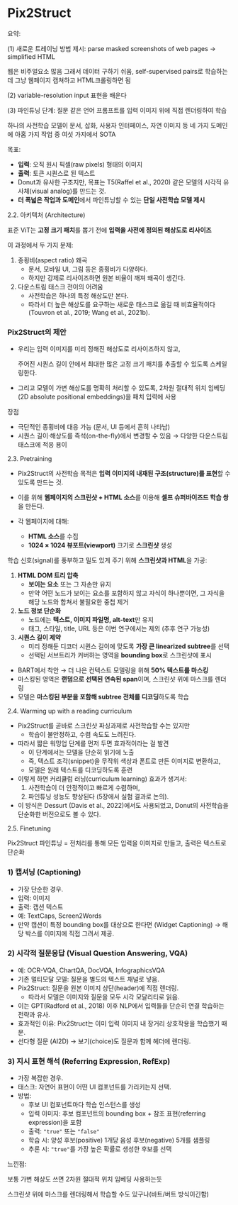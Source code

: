 # **Pix2Struct**

요약: 

(1) 새로운 트레이닝 방법 제시: parse masked screenshots of web pages → simplified HTML

웹은 비주얼요소 많음 그래서 데이터 구하기 쉬움, self-supervised pairs로 학습하는데 그냥 웹페이지 캡쳐하고 HTML크롤링하면 됨

(2) variable-resolution input 표현을 배운다

(3) 파인튜닝 단계: 질문 같은 언어 프롬프트를 입력 이미지 위에 직접 렌더링하여 학습

하나의 사전학습 모델이 문서, 삽화, 사용자 인터페이스, 자연 이미지 등 네 가지 도메인에 아홉 가지 작업 중 여섯 가지에서 SOTA

목표:

- **입력**: 오직 원시 픽셀(raw pixels) 형태의 이미지
- **출력**: 토큰 시퀀스로 된 텍스트
- Donut과 유사한 구조지만, 목표는 T5(Raffel et al., 2020) 같은 모델의 시각적 유사체(visual analog)를 만드는 것.
- **더 폭넓은 작업과 도메인**에서 파인튜닝할 수 있는 **단일 사전학습 모델 제시**

2.2. 아키텍처 (Architecture)

표준 ViT는 **고정 크기 패치**를 뽑기 전에 **입력을 사전에 정의된 해상도로 리사이즈**

이 과정에서 두 가지 문제: 

1. 종횡비(aspect ratio) 왜곡
    - 문서, 모바일 UI, 그림 등은 종횡비가 다양하다.
    - 하지만 강제로 리사이즈하면 원본 비율이 깨져 왜곡이 생긴다.
2. 다운스트림 태스크 전이의 어려움
    - 사전학습은 하나의 특정 해상도만 본다.
    - 따라서 더 높은 해상도를 요구하는 새로운 태스크로 옮길 때 비효율적이다 (Touvron et al., 2019; Wang et al., 2021b).

### Pix2Struct의 제안

- 우리는 입력 이미지를 미리 정해진 해상도로 리사이즈하지 않고,
    
    주어진 시퀀스 길이 안에서 최대한 많은 고정 크기 패치를 추출할 수 있도록 스케일링한다.
    
- 그리고 모델이 가변 해상도를 명확히 처리할 수 있도록, 2차원 절대적 위치 임베딩(2D absolute positional embeddings)을 패치 입력에 사용

장점

- 극단적인 종횡비에 대응 가능 (문서, UI 등에서 흔히 나타남)
- 시퀀스 길이·해상도를 즉석(on-the-fly)에서 변경할 수 있음 → 다양한 다운스트림 태스크에 적응 용이

2.3. Pretraining

- Pix2Struct의 사전학습 목적은 **입력 이미지의 내재된 구조(structure)를 표현**할 수 있도록 만드는 것.
- 이를 위해 **웹페이지의 스크린샷 + HTML 소스**를 이용해 **셀프 슈퍼바이즈드 학습 쌍**을 만든다.

- 각 웹페이지에 대해:
    - **HTML 소스**를 수집
    - **1024 × 1024 뷰포트(viewport)** 크기로 **스크린샷** 생성

학습 신호(signal)를 풍부하고 밀도 있게 주기 위해 **스크린샷과 HTML**을 가공:

1. **HTML DOM 트리 압축**
    - **보이는 요소** 또는 그 자손만 유지
    - 만약 어떤 노드가 보이는 요소를 포함하지 않고 자식이 하나뿐이면, 그 자식을 해당 노드와 합쳐서 불필요한 중첩 제거
2. **노드 정보 단순화**
    - 노드에는 **텍스트, 이미지 파일명, alt-text**만 유지
    - 태그, 스타일, title, URL 등은 이번 연구에서는 제외 (추후 연구 가능성)
3. **시퀀스 길이 제약**
    - 미리 정해둔 디코더 시퀀스 길이에 맞도록 **가장 큰 linearized subtree**를 선택
    - 선택된 서브트리가 커버하는 영역을 **bounding box**로 스크린샷에 표시

- BART에서 착안 → 더 나은 컨텍스트 모델링을 위해 **50% 텍스트를 마스킹**
- 마스킹된 영역은 **랜덤으로 선택된 연속된 span**이며, 스크린샷 위에 마스크를 렌더링
- 모델은 **마스킹된 부분을 포함해 subtree 전체를 디코딩**하도록 학습

2.4. Warming up with a reading curriculum

- Pix2Struct를 곧바로 스크린샷 파싱과제로 사전학습할 수는 있지만
    - 학습이 불안정하고, 수렴 속도도 느려진다.
- 따라서 짧은 워밍업 단계를 먼저 두면 효과적이라는 걸 발견
    - 이 단계에서는 모델을 단순히 읽기에 노출
    - 즉, 텍스트 조각(snippet)을 무작위 색상과 폰트로 만든 이미지로 변환하고,
    - 모델은 원래 텍스트를 디코딩하도록 훈련
- 이렇게 하면 커리큘럼 러닝(curriculum learning) 효과가 생겨서:
    1. 사전학습이 더 안정적이고 빠르게 수렴하며,
    2. 파인튜닝 성능도 향상된다 (5장에서 실험 결과로 논의).
- 이 방식은 Dessurt (Davis et al., 2022)에서도 사용되었고, Donut의 사전학습을 단순화한 버전으로도 볼 수 있다.

2.5. Finetuning

Pix2Struct 파인튜닝 = 전처리를 통해 모든 입력을 이미지로 만들고, 출력은 텍스트로 단순화

### 1) 캡셔닝 (Captioning)

- 가장 단순한 경우.
- 입력: 이미지
- 출력: 캡션 텍스트
- 예: TextCaps, Screen2Words
- 만약 캡션이 특정 bounding box를 대상으로 한다면 (Widget Captioning) → 해당 박스를 이미지에 직접 그려서 제공.

### 2) 시각적 질문응답 (Visual Question Answering, VQA)

- 예: OCR-VQA, ChartQA, DocVQA, InfographicsVQA
- 기존 멀티모달 모델: 질문을 별도의 텍스트 채널로 넣음.
- Pix2Struct: 질문을 원본 이미지 상단(header)에 직접 렌더링.
    - 따라서 모델은 이미지와 질문을 모두 시각 모달리티로 읽음.
- 이는 GPT(Radford et al., 2018) 이후 NLP에서 입력들을 단순히 연결 학습하는 전략과 유사.
- 효과적인 이유: Pix2Struct는 이미 입력 이미지 내 장거리 상호작용을 학습했기 때문.
- 선다형 질문 (AI2D) → 보기(choice)도 질문과 함께 헤더에 렌더링.

### 3) 지시 표현 해석 (Referring Expression, RefExp)

- 가장 복잡한 경우.
- 태스크: 자연어 표현이 어떤 UI 컴포넌트를 가리키는지 선택.
- 방법:
    - 후보 UI 컴포넌트마다 학습 인스턴스를 생성
    - 입력 이미지: 후보 컴포넌트의 bounding box + 참조 표현(referring expression)을 포함
    - 출력: `"true"` 또는 `"false"`
    - 학습 시: 양성 후보(positive) 1개당 음성 후보(negative) 5개를 샘플링
    - 추론 시: `"true"`를 가장 높은 확률로 생성한 후보를 선택

느낀점:

보통 가변 해상도 쓰면 2차원 절대적 위치 임베딩 사용하는듯

스크린샷 위에 마스크를 렌더링해서 학습할 수도 있구나(바트/버트 방식이긴함)
